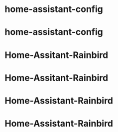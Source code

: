 # home-assistant-config
# home-assistant-config
# Home-Assitant-Rainbird
# Home-Assitant-Rainbird
# Home-Assistant-Rainbird
# Home-Assistant-Rainbird
